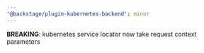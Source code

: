```yaml
---
'@backstage/plugin-kubernetes-backend': minor
---
```


**BREAKING**: kubernetes service locator now take request context parameters
